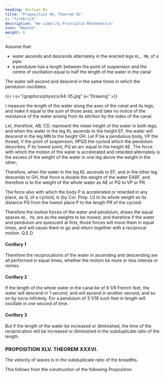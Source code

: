 ```yaml
---
heading: Section 8a
title: "Proposition 44, Theorem 35"
c: "firebrick"
description: "We simplify Principlia Mathematica"
icon: "Newton"
weight: 6
---
```




Assume that:
- water ascends and descends alternately in the erected legs `KL, MN`, of a pipe.
- a pendulum has a length between the point of suspension and the centre of oscillation equal to half the length of the water in the canal

The water will ascend and descend in the same times in which the pendulum oscillates.

{{< i s="/graphics/physics/44-35.jpg" a="Drawing" >}}


I measure the length of the water along the axes of the canal and its legs, and make it equal to the sum of those axes; and take no notice of the resistance of the water arising from its attrition by the sides of the canal.

Let, therefore, AB, CD, represent the mean height of the water in both legs; and when the water in the leg KL ascends to the height EF, the water will descend in the leg MN to the height GH. Let P be a pendulous body, VP the thread, V the point of suspension, RPQS the cycloid which the pendulum describes, P its lowest point, PQ an arc equal to the height AE. The force with which the motion of the water is accelerated and retarded alternately is the excess of the weight of the water in one leg above the weight in the other;

Therefore, when the water in the leg KL ascends to EF, and in the other leg descends to GH, that force is double the weight of the water EABF, and therefore is to the weight of the whole water as AE or PQ to VP or PR. 

The force also with which the body P is accelerated or retarded in any place, as Q, of a cycloid, is (by Cor. Prop. LI) to its whole weight as its distance PQ from the lowest place P to the length PR of the cycloid. 

Therefore the motive forces of the water and pendulum, draws the equal spaces `AE, PQ`, are as the weights to be moved; and therefore if the water and pendulum are quiescent at first, those forces will move them in equal times, and will cause them to go and return together with a reciprocal motion.   Q.E.D.


#### Corillary 1

Therefore the reciprocations of the water in ascending and descending are all performed in equal times, whether the motion be more or less intense or remiss.

#### Corillary 2

If the length of the whole water in the canal be of 6 1/9 French feet, the water will descend in 1 second, and will ascend in another second, and so on by turns infinitely. For a pendulum of 3 1/18 such feet in length will oscillate in one second of time.

#### Corillary 3

But if the length of the water be increased or diminished, the time of the reciprocation will be increased or diminished in the subduplicate ratio of the length.


### PROPOSITION XLV. THEOREM XXXVI.

The velocity of waves is in the subduplicate ratio of the breadths.

This follows from the construction of the following Proposition.

